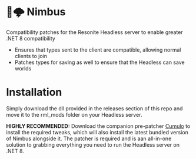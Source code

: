 # 💨🌩️ Nimbus
Compatibility patches for the Resonite Headless server to enable greater .NET 8 compatibility

- Ensures that types sent to the client are compatible, allowing normal clients to join
- Patches types for saving as well to ensure that the Headless can save worlds

# Installation
Simply download the dll provided in the releases section of this repo and move it to the rml_mods folder on your Headless server.

**HIGHLY RECOMMENDED:** Download the companion pre-patcher [Cumulo](https://github.com/RileyGuy/Cumulo) to install the required tweaks, which will also install the latest bundled version of Nimbus alongside it. The patcher is required and is aan all-in-one solution to grabbing everything you need to run the Headless server on .NET 8.